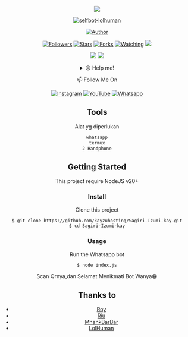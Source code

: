 <p align="center">
<img src="https://files.catbox.moe/j2wwtl.jpeg"/>
</p>
<p align="center">
<a href="#"><img title="selfbot-lolhuman" src="https://img.shields.io/badge/Whatsapp Bot-green?colorA=%23ff0000&colorB=%23017e40&style=for-the-badge"></a>
</p>
<p align="center">
<a href="https://github.com/AkiRaID"><img title="Author" src="https://img.shields.io/badge/AUTHOR-KAY RAMADHAN-orange.svg?style=for-the-badge&logo=github"></a>
</p>
<p align="center">
<a href="https://github.com/kayzuhosting?tab=followers"><img title="Followers" src="https://img.shields.io/github/followers/kayzuhosting?color=blue&style=flat-square"></a>
<a href="https://github.com/kayzuhosting/stargazers"><img title="Stars" src="https://img.shields.io/github/stars/kayzuhosting?color=red&style=flat-square"></a>
<a href="https://github.com/kayzuhosting/network/members"><img title="Forks" src="https://img.shields.io/github/forks/kayzuhosting?color=red&style=flat-square"></a>
<a href="https://github.com/kayzuhosting/watchers"><img title="Watching" src="https://img.shields.io/github/watchers/kayzuhosting?label=Watchers&color=blue&style=flat-square"></a>
<a href="https://hits.seeyoufarm.com"><img src="https://hits.seeyoufarm.com/api/count/incr/badge.svg?url=https%3A%2F%2Fgithub.com%2Fkayzuhosting&count_bg=%2379C83D&title_bg=%23555555&icon=probot.svg&icon_color=%2300FF6D&title=hits&edge_flat=false"/></a>
</p>

<p align="center">
    <img
        src="https://img.shields.io/badge/node.js%20-%2343853D.svg?&style=for-the-badge&logo=node.js&logoColor=white" />
    <img
        src="https://img.shields.io/badge/javascript%20-%23323330.svg?&style=for-the-badge&logo=javascript&logoColor=%23F7DF1E" />
</p>
<div align="center">
<details>
 <summary>😔 Help me!</summary>
 
 [QRIS](https://f.uguu.se/cAupgKUa)
 
</details>

<p align="center">
📫 Follow Me On
</p>

<p align="center">
<a href="https://www.instagram.com/kayy_xydl" target="_blank"><img src="https://img.shields.io/badge/Instagram-%23E4405F.svg?&style=flat-square&logo=instagram&logoColor=white" alt="Instagram"></a>
<a href="https://youtube.com/@kayzuhosting?si=sZqFX7Jk7IpV96uo" target="_blank"><img src="https://img.shields.io/badge/YouTube-%231877F2.svg?&style=flat-square&logo=YouTube&logoColor=white" alt="YouTube"></a>
<a href="https://wa.me/6289673462138" target="_blank"><img src="https://img.shields.io/badge/Whatsapp-%808080.svg?&style=flat-square&logo=Whatsapp&logoColor=white" alt="Whatsapp"></a>
</p>


## Tools
Alat yg diperlukan

```bash
whatsapp
termux
2 Handphone
```


## Getting Started

This project require NodeJS v20+

### Install
Clone this project

```bash
$ git clone https://github.com/kayzuhosting/Sagiri-Izumi-kay.git
$ cd Sagiri-Izumi-kay
```

### Usage
Run the Whatsapp bot

```bash
$ node index.js
```

Scan Qrnya,dan Selamat Menikmati Bot Wanya😁


## Thanks to
* [Roy](https://github.com/Pxc7b)
* [Riu](https://github.com/Pxc7)
* [MhankBarBar](https://github.com/MhankBarBar)
* [LolHuman](https://github.com/LoL-Human)

